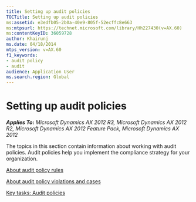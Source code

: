 ```yaml
---
title: Setting up audit policies
TOCTitle: Setting up audit policies
ms:assetid: e3edfb05-2b0a-40e9-805f-52ecffc8e663
ms:mtpsurl: https://technet.microsoft.com/library/Hh227430(v=AX.60)
ms:contentKeyID: 36059728
author: Khairunj
ms.date: 04/18/2014
mtps_version: v=AX.60
f1_keywords:
- audit policy
- audit
audience: Application User
ms.search.region: Global
---
```


# Setting up audit policies 


_**Applies To:** Microsoft Dynamics AX 2012 R3, Microsoft Dynamics AX 2012 R2, Microsoft Dynamics AX 2012 Feature Pack, Microsoft Dynamics AX 2012_

The topics in this section contain information about working with audit policies. Audit policies help you implement the compliance strategy for your organization.

[About audit policy rules](about-audit-policy-rules.md)

[About audit policy violations and cases](about-audit-policy-violations-and-cases.md)

[Key tasks: Audit policies](key-tasks-audit-policies.md)

  


